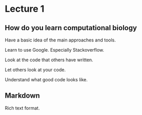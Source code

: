 # Lecture 1

## How do you learn computational biology
Have a basic idea of the main approaches and tools.

Learn to use Google. Especially Stackoverflow.

Look at the code that others have written.

Let others look at your code.

Understand what good code looks like.

## Markdown
Rich text format.

